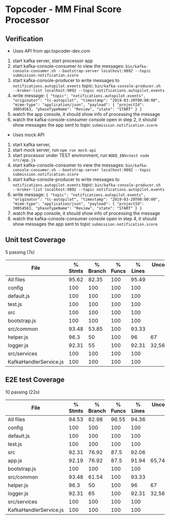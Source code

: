 # Topcoder - MM Final Score Processor

## Verification
- Uses API from api.topcoder-dev.com
1. start kafka server, start processor app
2. start kafka-console-consumer to view the messages:
  `bin/kafka-console-consumer.sh --bootstrap-server localhost:9092 --topic submission.notification.score`
3. start kafka-console-producer to write messages to `notifications.autopilot.events` topic:
  `bin/kafka-console-producer.sh --broker-list localhost:9092 --topic notifications.autopilot.events`
4. write message:
  `{ "topic": "notifications.autopilot.events", "originator": "tc-autopilot", "timestamp": "2019-03-20T00:00:00", "mime-type": "application/json", "payload": { "projectId": 30054563, "phaseTypeName": "Review", "state": "START" } }`
4. watch the app console, it should show info of processing the message
5. watch the kafka-console-consumer console open in step 2, it should show messages the app sent to topic `submission.notification.score`
- Uses mock API
1. start kafka server,
2. start mock server, run `npm run mock-api`
3. start processor under TEST environment, run `NODE_ENV=test node src/app.js`
4. start kafka-console-consumer to view the messages:
  `bin/kafka-console-consumer.sh --bootstrap-server localhost:9092 --topic submission.notification.score`
5. start kafka-console-producer to write messages to `notifications.autopilot.events` topic:
  `bin/kafka-console-producer.sh --broker-list localhost:9092 --topic notifications.autopilot.events`
6. write message:
  `{ "topic": "notifications.autopilot.events", "originator": "tc-autopilot", "timestamp": "2019-03-20T00:00:00", "mime-type": "application/json", "payload": { "projectId": 30054563, "phaseTypeName": "Review", "state": "START" } }`
7. watch the app console, it should show info of processing the message
8. watch the kafka-console-consumer console open in step 4, it should show messages the app sent to topic `submission.notification.score`

## Unit test Coverage

  5 passing (7s)

File                     |  % Stmts | % Branch |  % Funcs |  % Lines | Uncovered Line #s |
-------------------------|----------|----------|----------|----------|-------------------|
All files                |    95.62 |    82.35 |      100 |    95.49 |                   |
 config                  |      100 |      100 |      100 |      100 |                   |
  default.js             |      100 |      100 |      100 |      100 |                   |
  test.js                |      100 |      100 |      100 |      100 |                   |
 src                     |      100 |      100 |      100 |      100 |                   |
  bootstrap.js           |      100 |      100 |      100 |      100 |                   |
 src/common              |    93.48 |    53.85 |      100 |    93.33 |                   |
  helper.js              |     96.3 |       50 |      100 |       96 |                67 |
  logger.js              |    92.31 |       55 |      100 |    92.31 |   32,56,61,85,119 |
 src/services            |      100 |      100 |      100 |      100 |                   |
  KafkaHandlerService.js |      100 |      100 |      100 |      100 |                   |

## E2E test Coverage

  10 passing (22s)

File                     |  % Stmts | % Branch |  % Funcs |  % Lines | Uncovered Line #s |
-------------------------|----------|----------|----------|----------|-------------------|
All files                |    94.53 |    82.98 |    96.55 |    94.36 |                   |
 config                  |      100 |      100 |      100 |      100 |                   |
  default.js             |      100 |      100 |      100 |      100 |                   |
  test.js                |      100 |      100 |      100 |      100 |                   |
 src                     |    92.31 |    76.92 |     87.5 |    92.06 |                   |
  app.js                 |    92.19 |    76.92 |     87.5 |    91.94 |   65,74,75,93,119 |
  bootstrap.js           |      100 |      100 |      100 |      100 |                   |
 src/common              |    93.48 |    61.54 |      100 |    93.33 |                   |
  helper.js              |     96.3 |       50 |      100 |       96 |                67 |
  logger.js              |    92.31 |       65 |      100 |    92.31 |   32,56,61,85,119 |
 src/services            |      100 |      100 |      100 |      100 |                   |
  KafkaHandlerService.js |      100 |      100 |      100 |      100 |                   |

